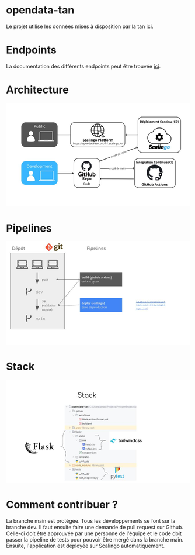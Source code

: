 # opendata-tan
Le projet utilise les données mises à disposition par la tan [ici](https://open.tan.fr/doc/openapi).
# Endpoints
La documentation des différents endpoints peut être trouvée [ici](https://opendata-tan.osc-fr1.scalingo.io/api/docs/).
# Architecture
![schéma d'architecture](./doc/architecture.jpg)
# Pipelines
![schéma des différentes pipelines](./doc/pipelines.jpg)
# Stack
![schéma des librairies utilisées](./doc/stack.jpg)

# Comment contribuer ? 
La branche main est protégée. Tous les développements se font sur la branche dev. Il faut ensuite faire une demande de pull request sur Github. Celle-ci doit être approuvée par une personne de l'équipe et le code doit passer la pipeline de tests pour pouvoir être mergé dans la branche main. Ensuite, l'application est déployée sur Scalingo automatiquement. 